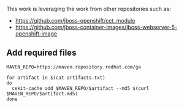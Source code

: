 This work is leveraging the work from other repositories such as:

* https://github.com/jboss-openshift/cct_module
* https://github.com/jboss-container-images/jboss-webserver-5-openshift-image

## Add required files

```shell
MAVEN_REPO=https://maven.repository.redhat.com/ga

for artifact in $(cat artifacts.txt)
do
  cekit-cache add $MAVEN_REPO/$artifact --md5 $(curl $MAVEN_REPO/$artifact.md5)
done
```
